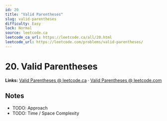 ```yaml
--- 
id: 20
title: "Valid Parentheses"
slug: valid-parentheses
difficulty: Easy
lock: Normal
source: leetcode.ca
leetcode_ca_url: https://leetcode.ca/all/20.html
leetcode_url: https://leetcode.com/problems/valid-parentheses/
---
```


# 20. Valid Parentheses

**Links:** [Valid Parentheses @ leetcode.ca](https://leetcode.ca/all/20.html) · [Valid Parentheses @ leetcode.com](https://leetcode.com/problems/valid-parentheses/)

## Notes
- TODO: Approach
- TODO: Time / Space Complexity

